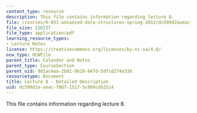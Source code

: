 ```yaml
---
content_type: resource
description: This file contains information regarding lecture 8.
file: /courses/6-851-advanced-data-structures-spring-2012/dc599d2aaeacf08715175c008cd52514_MIT6_851S12_Lecture8.pdf
file_size: 126727
file_type: application/pdf
learning_resource_types:
- Lecture Notes
license: https://creativecommons.org/licenses/by-nc-sa/4.0/
ocw_type: OCWFile
parent_title: Calendar and Notes
parent_type: CourseSection
parent_uid: 9d1ac4aa-2b01-9b19-847d-5dfcd274a338
resourcetype: Document
title: Lecture 8 - Detailed Description
uid: dc599d2a-aeac-f087-1517-5c008cd52514
---
```

This file contains information regarding lecture 8.